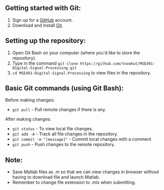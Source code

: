 ## Getting started with Git:
1) Sign up for a [GitHub](https://github.com) account.
2) Download and install [Git](https://git-scm.com/downloads).

## Setting up the repository:
1) Open Git Bash on your computer (where you'd like to store the repository).
2) Type in the command `git clone https://github.com/tnookut/MSE491-Digital-Signal-Processing.git`
3) `cd MSE491-Digital-Signal-Processing` to view files in the repository.

## Basic Git commands (using Git Bash):
Before making changes:
* `git pull` - Pull remote changes if there is any.

After making changes:
* `git status` - To view local file changes.
* `git add -A` - Track all file changes in the repository.
* `git commit -m "[message]"` - Commit local changes with a comment
* `git push` - Push changes to the remote repository.

## Note:
* Save Matlab files as .m so that we can view changes in browser without having to download file and launch Matlab. 
* Remember to change file extension to .mlx when submitting.
